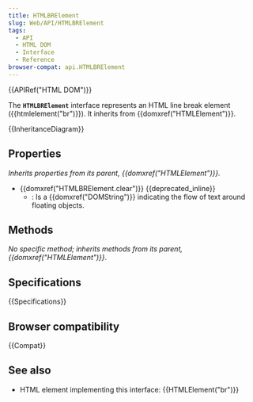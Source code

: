 ```yaml
---
title: HTMLBRElement
slug: Web/API/HTMLBRElement
tags:
  - API
  - HTML DOM
  - Interface
  - Reference
browser-compat: api.HTMLBRElement
---
```

{{APIRef("HTML DOM")}}

The **`HTMLBRElement`** interface represents an HTML line break element ({{htmlelement("br")}}). It inherits from {{domxref("HTMLElement")}}.

{{InheritanceDiagram}}

## Properties

_Inherits properties from its parent, {{domxref("HTMLElement")}}._

- {{domxref("HTMLBRElement.clear")}} {{deprecated_inline}}
  - : Is a {{domxref("DOMString")}} indicating the flow of text around floating objects.

## Methods

_No specific method; inherits methods from its parent, {{domxref("HTMLElement")}}_.

## Specifications

{{Specifications}}

## Browser compatibility

{{Compat}}

## See also

- HTML element implementing this interface: {{HTMLElement("br")}}
